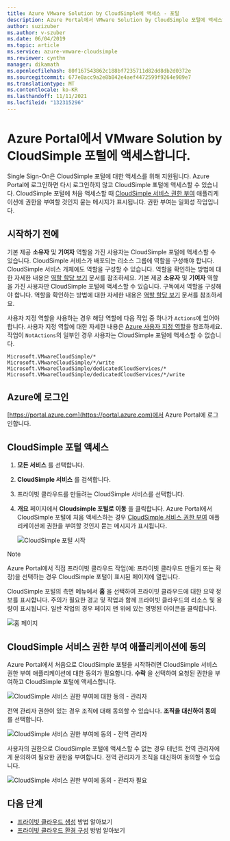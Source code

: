 ```yaml
---
title: Azure VMware Solution by CloudSimple에 액세스 - 포털
description: Azure Portal에서 VMware Solution by CloudSimple 포털에 액세스하는 방법 설명
author: suzizuber
ms.author: v-szuber
ms.date: 06/04/2019
ms.topic: article
ms.service: azure-vmware-cloudsimple
ms.reviewer: cynthn
manager: dikamath
ms.openlocfilehash: 80f167543862c188bf7235711d82dd8db2d0372e
ms.sourcegitcommit: 677e8acc9a2e8b842e4aef4472599f9264e989e7
ms.translationtype: MT
ms.contentlocale: ko-KR
ms.lasthandoff: 11/11/2021
ms.locfileid: "132315296"
---
```

# <a name="access-the-vmware-solution-by-cloudsimple-portal-from-the-azure-portal"></a>Azure Portal에서 VMware Solution by CloudSimple 포털에 액세스합니다.

Single Sign-On은 CloudSimple 포털에 대한 액세스를 위해 지원됩니다. Azure Portal에 로그인하면 다시 로그인하지 않고 CloudSimple 포털에 액세스할 수 있습니다. CloudSimple 포털에 처음 액세스할 때 [CloudSimple 서비스 권한 부여](#consent-to-cloudsimple-service-authorization-application) 애플리케이션에 권한을 부여할 것인지 묻는 메시지가 표시됩니다.  권한 부여는 일회성 작업입니다.

## <a name="before-you-begin"></a>시작하기 전에

기본 제공 **소유자** 및 **기여자** 역할을 가진 사용자는 CloudSimple 포털에 액세스할 수 있습니다.  CloudSimple 서비스가 배포되는 리소스 그룹에 역할을 구성해야 합니다.  CloudSimple 서비스 개체에도 역할을 구성할 수 있습니다.  역할을 확인하는 방법에 대한 자세한 내용은 [역할 할당 보기](../role-based-access-control/check-access.md) 문서를 참조하세요. 기본 제공 **소유자** 및 **기여자** 역할을 가진 사용자만 CloudSimple 포털에 액세스할 수 있습니다.  구독에서 역할을 구성해야 합니다.  역할을 확인하는 방법에 대한 자세한 내용은 [역할 할당 보기](../role-based-access-control/check-access.md) 문서를 참조하세요.

사용자 지정 역할을 사용하는 경우 해당 역할에 다음 작업 중 하나가 ```Actions```에 있어야 합니다.  사용자 지정 역할에 대한 자세한 내용은 [Azure 사용자 지정 역할](../role-based-access-control/custom-roles.md)을 참조하세요.  작업이 ```NotActions```의 일부인 경우 사용자는 CloudSimple 포털에 액세스할 수 없습니다.

```
Microsoft.VMwareCloudSimple/*
Microsoft.VMwareCloudSimple/*/write
Microsoft.VMwareCloudSimple/dedicatedCloudServices/*
Microsoft.VMwareCloudSimple/dedicatedCloudServices/*/write
```

## <a name="sign-in-to-azure"></a>Azure에 로그인

[https://portal.azure.com](https://portal.azure.com)에서 Azure Portal에 로그인합니다.

## <a name="access-the-cloudsimple-portal"></a>CloudSimple 포털 액세스

1. **모든 서비스** 를 선택합니다.

2. **CloudSimple 서비스** 를 검색합니다.

3. 프라이빗 클라우드를 만들려는 CloudSimple 서비스를 선택합니다.

4. **개요** 페이지에서 **Cloudsimple 포털로 이동** 을 클릭합니다.  Azure Portal에서 CloudSimple 포털에 처음 액세스하는 경우 [CloudSimple 서비스 권한 부여](#consent-to-cloudsimple-service-authorization-application) 애플리케이션에 권한을 부여할 것인지 묻는 메시지가 표시됩니다. 

    ![CloudSimple 포털 시작](media/launch-cloudsimple-portal.png)

> [!NOTE]
> Azure Portal에서 직접 프라이빗 클라우드 작업(예: 프라이빗 클라우드 만들기 또는 확장)을 선택하는 경우 CloudSimple 포털이 표시된 페이지에 열립니다.

CloudSimple 포털의 측면 메뉴에서 **홈** 을 선택하여 프라이빗 클라우드에 대한 요약 정보를 표시합니다. 주의가 필요한 경고 및 작업과 함께 프라이빗 클라우드의 리소스 및 용량이 표시됩니다. 일반 작업의 경우 페이지 맨 위에 있는 명명된 아이콘을 클릭합니다.

![홈 페이지](media/cloudsimple-portal-home.png)

## <a name="consent-to-cloudsimple-service-authorization-application"></a>CloudSimple 서비스 권한 부여 애플리케이션에 동의

Azure Portal에서 처음으로 CloudSimple 포털을 시작하려면 CloudSimple 서비스 권한 부여 애플리케이션에 대한 동의가 필요합니다.  **수락** 을 선택하여 요청된 권한을 부여하고 CloudSimple 포털에 액세스합니다.

![CloudSimple 서비스 권한 부여에 대한 동의 - 관리자](media/cloudsimple-azure-consent.png)

전역 관리자 권한이 있는 경우 조직에 대해 동의할 수 있습니다.  **조직을 대신하여 동의** 를 선택합니다.

![CloudSimple 서비스 권한 부여에 동의 - 전역 관리자](media/cloudsimple-azure-consent-global-admin.png)

사용자의 권한으로 CloudSimple 포털에 액세스할 수 없는 경우 테넌트 전역 관리자에게 문의하여 필요한 권한을 부여합니다.  전역 관리자가 조직을 대신하여 동의할 수 있습니다.

![CloudSimple 서비스 권한 부여에 동의 - 관리자 필요](media/cloudsimple-azure-consent-requires-administrator.png)

## <a name="next-steps"></a>다음 단계

* [프라이빗 클라우드 생성](./create-private-cloud.md) 방법 알아보기
* [프라이빗 클라우드 환경 구성](quickstart-create-private-cloud.md) 방법 알아보기
